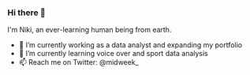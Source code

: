 ### Hi there 👋

I'm Niki, an ever-learning human being from earth.

- 🔭 I’m currently working as a data analyst and expanding my portfolio
- 🌱 I’m currently learning voice over and sport data analysis
- 📫 Reach me on Twitter: @midweek_


<!--
**nikitasetyagar/nikitasetyagar** is a ✨ _special_ ✨ repository because its `README.md` (this file) appears on your GitHub profile.

Here are some ideas to get you started:

- 🔭 I’m currently working on ...
- 🌱 I’m currently learning ...
- 👯 I’m looking to collaborate on ...
- 🤔 I’m looking for help with ...
- 💬 Ask me about ...
- 📫 How to reach me: ...
- 😄 Pronouns: ...
- ⚡ Fun fact: ...
-->
